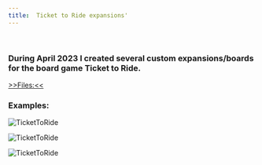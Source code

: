 ```yaml
---
title:  Ticket to Ride expansions'
---
```

‎
### During April 2023 I created several custom expansions/boards for the board game Ticket to Ride.

[>>Files:<<](https://drive.google.com/drive/folders/1ouSX-ciiNn8n-obddV_6uFHU6P4JlVzZ?usp=share_link)

### Examples:

![TicketToRide](/zug-1.jpg)

![TicketToRide](/zug-2.png)

![TicketToRide](/zug-3.png)